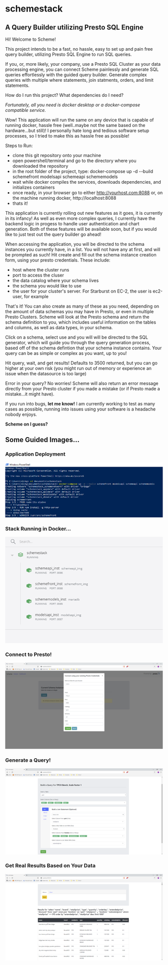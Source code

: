 # schemestack
## A Query Builder utilizing Presto SQL Engine

Hi! Welcome to Scheme!

This project intends to be a fast, no hassle, easy to set up and pain free query builder, utilizing Presto SQL Engine to run SQL queries.

If you, or, more likely, your company, use a Presto SQL Cluster as your data processing engine, you can connect Scheme painlessly and generate SQL queries effortlessly with the guided query builder. Generate complex queries with multiple where statements, join statments, orders, and limit statements.

How do I run this project? What dependencies do I need?

*Fortunately, all you need is docker desktop or a docker-compose compatible service.*

Wow! This application will run the same on any device that is capable of running docker, hassle free (well..maybe not the same based on the hardware...but still)! I personally hate long and tedious software setup processes, so I tried to make this as hassle free as possible!

Steps to Run:
  - clone this git repository onto your machine
  - open powershell/terminal and go to the directory where you downloaded the repository
  - in the root folder of the project, type: docker-compose up -d --build schemefront modelsapi schemeapi schememodels
  - wait while docker compiles the services, downloads dependencies, and initializes containers
  - once ready, in your browser go to either http://yourhost.com:8088 or, on the machine running docker, http://localhost:8088
  - thats it!

This application is currently rolling out new features as it goes, it is currently in its infancy! As well as even more complex queries, I currently have the backend logic in progess to handle user authentication and chart generation. Both of these features will be
available soon, but if you would like to just test out the query builder go ahead!

When accessing the application, you will be directed to the schema instances you currently have, in a list. You will not have any at first, and will be prompted as such! Hit create and fill out the schema instance creation form, using your presto credentials. These include:
  - host where the cluster runs
  - port to access the cluser
  - the data catalog where your schema lives
  - the schema you would like to use
  - the user for your cluster's server. For Starburst on EC-2, the user is ec2-user, for example

That's it! You can also create as many of these as you need, depending on the amount of data schemas you may have in Presto, or even in multiple Presto Clusters. Scheme will look at the Presto schema and return the schema definition to you, which includes useful information on the tables and columns, as well as data types, in your schema.

Click on a schema, select use and you will will be directed to the SQL generator, which will guide you through the query generation process, based off of the schema defintion that your schema instance contains. Your query can be as simple or complex as you want, up to you!

Hit query, wait, and get results! Defaults to 3500 returned, but you can go higher at your own risk (you might run out of memory or experience an issue when the datasource is too large)

Error in your query? No worries! Scheme will also return an error message directly from your Presto cluster if you made a mistake (or if Presto made a mistake...it might have).

If you run into bugs, **let me know!** I am currently working to test as many cases as possible, running into issues using your software is a headache nobody enjoys.

**Scheme on I guess?**

## Some Guided Images...

### Application Deployment
![alt text](img_directions/powershell.png)

### Stack Running in Docker...
![alt text](img_directions/docker.png)

### Connect to Presto!
![alt text](img_directions/create.png)

### Generate a Query!
![alt text](img_directions/generate.png)

### Get Real Results Based on Your Data
![alt text](img_directions/results.png)
